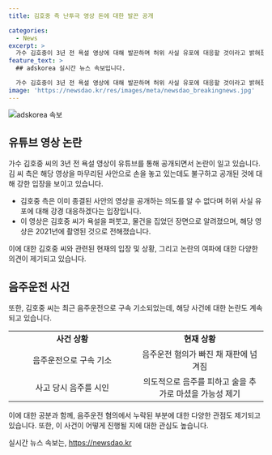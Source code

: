 ```yaml
---
title: 김호중 측 난투극 영상 돈에 대한 발끈 공개

categories:
  - News
excerpt: >
  가수 김호중이 3년 전 욕설 영상에 대해 발끈하며 허위 사실 유포에 대응할 것이라고 밝혀졌다. 영상에서는 욕설을 퍼붓고 쇠파이프로 추정되는 소리도 들리며, 당시 건물주와의 갈등이 빚어진 사건으로, 음주운전 혐의가 빠진 채 재판에 넘겨져 공분을 샀다. 경찰은 김 씨의 경우 음주 수치를 유추하는 위드마크 공식을 활용했지만, 검찰은 음주운전 혐의를 적용하지 않았다. 경찰은 검찰 결정을 이해하고 존중한다고 밝혔으며, 정치권에서는 추가 음주하는 술타기를 막기 위한 김호중 방지법에 대한 시동을 걸었다.
feature_text: >
  ## adskorea 실시간 뉴스 속보입니다.

  가수 김호중이 3년 전 욕설 영상에 대해 발끈하며 허위 사실 유포에 대응할 것이라고 밝혀졌다. 영상에서는 욕설을 퍼붓고 쇠파이프로 추정되는 소리도 들리며, 당시 건물주와의 갈등이 빚어진 사건으로, 음주운전 혐의가 빠진 채 재판에 넘겨져 공분을 샀다. 경찰은 김 씨의 경우 음주 수치를 유추하는 위드마크 공식을 활용했지만, 검찰은 음주운전 혐의를 적용하지 않았다. 경찰은 검찰 결정을 이해하고 존중한다고 밝혔으며, 정치권에서는 추가 음주하는 술타기를 막기 위한 김호중 방지법에 대한 시동을 걸었다.
image: 'https://newsdao.kr/res/images/meta/newsdao_breakingnews.jpg'
---
```


<p><img src="https://newsdao.kr/res/images/meta/newsdao_breakingnews.jpg" alt="adskorea 속보" /></p>

<h2 data-ke-size="size26">유튜브 영상 논란</h2>

<p data-ke-size="size16">가수 김호중 씨의 3년 전 욕설 영상이 유튜브를 통해 공개되면서 논란이 일고 있습니다. 김 씨 측은 해당 영상을 마무리된 사안으로 손을 놓고 있는데도 불구하고 공개된 것에 대해 강한 입장을 보이고 있습니다.</p>

<ul>
    <li>김호중 측은 이미 종결된 사안의 영상을 공개하는 의도를 알 수 없다며 허위 사실 유포에 대해 강경 대응하겠다는 입장입니다.</li>
    <li>이 영상은 김호중 씨가 욕설을 퍼붓고, 물건을 집었던 장면으로 알려졌으며, 해당 영상은 2021년에 촬영된 것으로 전해졌습니다.</li>
</ul>

<p data-ke-size="size16">이에 대한 김호중 씨와 관련된 현재의 입장 및 상황, 그리고 논란의 여파에 대한 다양한 의견이 제기되고 있습니다.</p>

<h2 data-ke-size="size26">음주운전 사건</h2>

<p data-ke-size="size16">또한, 김호중 씨는 최근 음주운전으로 구속 기소되었는데, 해당 사건에 대한 논란도 계속되고 있습니다.</p>

<table>
    <colgroup>
        <col width="284" />
        <col width="284" />
    </colgroup>
    <tr>
        <td style="text-align: center; height: 17px;"><b>사건 상황</b></td>
        <td style="text-align: center; height: 17px;"><b>현재 상황</b></td>
    </tr>
    <tr>
        <td style="text-align: center; height: 17px;">음주운전으로 구속 기소</td>
        <td style="text-align: center; height: 17px;">음주운전 혐의가 빠진 채 재판에 넘겨짐</td>
    </tr>
    <tr>
        <td style="text-align: center; height: 17px;">사고 당시 음주를 시인</td>
        <td style="text-align: center; height: 17px;">의도적으로 음주를 피하고 술을 추가로 마셨을 가능성 제기</td>
    </tr>
</table>

<p data-ke-size="size16">이에 대한 공분과 함께, 음주운전 혐의에서 누락된 부분에 대한 다양한 관점도 제기되고 있습니다. 또한, 이 사건이 어떻게 진행될 지에 대한 관심도 높습니다.</p>
실시간 뉴스 속보는, <a href="https://newsdao.kr" rel="dofollow">https://newsdao.kr</a>


